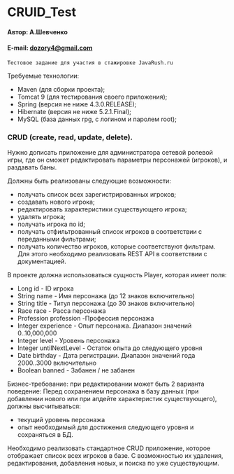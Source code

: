 # CRUID_Test

#### Автор: А.Шевченко
#### E-mail: dozory4@gmail.com

`Тестовое задание для участия в стажировке JavaRush.ru`

Требуемые технологии:
* Maven (для сборки проекта);
* Tomcat 9 (для тестирования своего приложения);
* Spring (версия не ниже 4.3.0.RELEASE);
* Hibernate (версия не ниже 5.2.1.Final);
* MySQL (база данных rpg, с логином и паролем root);

### CRUD (create, read, update, delete).

Нужно дописать приложение для администратора сетевой ролевой игры, где он сможет редактировать параметры персонажей (игроков), и раздавать баны. 

Должны быть реализованы следующие возможности:
* получать список всех зарегистрированных игроков;
* создавать нового игрока;
* редактировать характеристики существующего игрока;
* удалять игрока;
* получать игрока по id;
* получать отфильтрованный список игроков в соответствии с переданными фильтрами;
* получать количество игроков, которые соответствуют фильтрам.
Для этого необходимо реализовать REST API в соответствии с документацией.


В проекте должна использоваться сущность Player, которая имеет поля:
* Long id - ID игрока
* String name - Имя персонажа (до 12 знаков включительно)
* String title - Титул персонажа (до 30 знаков включительно)
* Race race - Расса персонажа
* Profession profession -Профессия персонажа
* Integer experience - Опыт персонажа. Диапазон значений 0..10,000,000
* Integer level - Уровень персонажа
* Integer untilNextLevel - Остаток опыта до следующего уровня
* Date birthday - Дата регистрации. Диапазон значений года 2000..3000 включительно
* Boolean banned - Забанен / не забанен

Бизнес-требование: при редактировании может быть 2 варианта поведение:
Перед сохранением персонажа в базу данных (при добавлении нового или при апдейте характеристик существующего), должны высчитываться:
* текущий уровень персонажа
* опыт необходимый для достижения следующего уровня и сохраняться в БД.

Необходимо реализовать стандартное CRUD приложение, которое отображает список
всех игроков в базе. С возможностью их удаления,
редактирования, добавления новых, и поиска по уже существующим.
